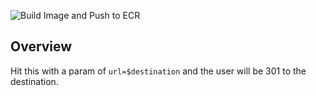 ![Build Image and Push to ECR](https://github.com/glg-public/bounce/workflows/Build%20Image%20and%20Push%20to%20ECR/badge.svg)

## Overview

Hit this with a param of `url=$destination` and the user will be 301 to the destination.

